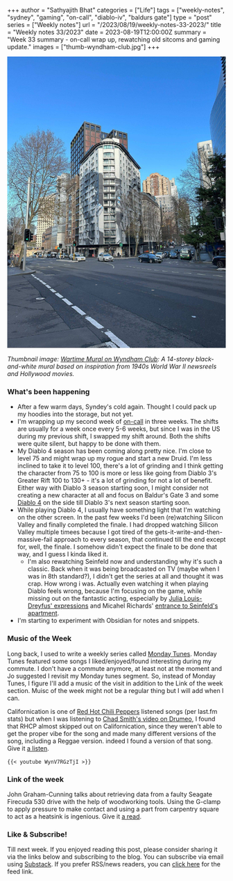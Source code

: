 +++
author = "Sathyajith Bhat"
categories = ["Life"]
tags = ["weekly-notes", "sydney", "gaming", "on-call", "diablo-iv", "baldurs gate"]
type = "post"
series = ["Weekly notes"]
url = "/2023/08/19/weekly-notes-33-2023/"
title = "Weekly notes 33/2023"
date = 2023-08-19T12:00:00Z
summary = "Week 33 summary - on-call wrap up, rewatching old sitcoms and gaming update."
images = ["thumb-wyndham-club.jpg"]
+++

![](thumb-wyndham-club.jpg)

_Thumbnail image: [Wartime Mural on Wyndham Club](https://streetartcities.com/markers/31870): A 14-storey black-and-white mural based on inspiration from 1940s World War II newsreels and Hollywood movies._ 


### What's been happening

* After a few warm days, Syndey's cold again. Thought I could pack up my hoodies into the storage, but not yet. 
* I'm wrapping up my second week of [on-call](/tags/on-call/) in three weeks. The shifts are usually for a week once every 5-6 weeks, but since I was in the US during my previous shift, I swapped my shift around. Both the shifts were quite silent, but happy to be done with them.
* My Diablo 4 season has been coming along pretty nice. I'm close to level 75 and might wrap up my rogue and start a new Druid. I'm less inclined to take it to level 100, there's a lot of grinding and I think getting the character from 75 to 100 is more or less like going from Diablo 3's Greater Rift 100 to 130+ - it's a lot of grinding for not a lot of benefit. Either way with Diablo 3 season starting soon, I might consider not creating a new character at all and focus on Baldur's Gate 3 and some [Diablo 4](/tags/diablo-iv) on the side till Diablo 3's next season starting soon.
* While playing Diablo 4, I usually have something light that I'm watching on the other screen. In the past few weeks I'd been (re)watching Silicon Valley and finally completed the finale. I had dropped watching Silicon Valley multiple timees because I got tired of the gets-it-write-and-then-massive-fail approach to every season, that continued till the end except for, well, the finale. I somehow didn't expect the finale to be done that way, and I guess I kinda liked it. 
    * I'm also rewatching Seinfeld now and understanding why it's such a classic. Back when it was being broadcasted on TV (maybe when I was in 8th standard?), I didn't get the series at all and thought it was crap. How wrong i was. Actually even watching it when playing Diablo feels wrong, because I'm focusing on the game, while missing out on the fantastic acting, especially by [Julia Louis-Dreyfus' expressions](https://www.youtube.com/watch?v=ZTvtSKXwu0o) and Micahel Richards' [entrance to Seinfeld's apartment](https://www.youtube.com/watch?v=tZmf4uz_fRk&list=PLM5HYcF2798O_fcyYdIhQhXlJAHCS39WS).
* I'm starting to experiment with Obsidian for notes and snippets. 

### Music of the Week

Long back, I used to write a weekly series called [Monday Tunes](https://sathyabh.at/categories/monday-tunes/). Monday Tunes featured some songs I liked/enjoyed/found interesting during my commute. I don't have a commute anymore, at least not at the moment and Jo suggested I revisit my Monday tunes segment. So, instead of Monday Tunes, I figure I'll add a music of the visit in addition to the Link of the week section. Muisc of the week might not be a regular thing but I will add when I can. 

Californication is one of [Red Hot Chili Peppers](https://www.last.fm/music/Red+Hot+Chili+Peppers) listened songs (per last.fm stats) but when I was listening to [Chad Smith's video on Drumeo](https://www.youtube.com/watch?v=OdGZVxkNzIg&t=639s), I found that RHCP almost skipped out on Californication, since they weren't able to get the proper vibe for the song and made many different versions of the song, including a Reggae version. indeed I found a version of that song. Give it [a listen](https://www.youtube.com/watch?v=WynV7RGzTjI). 

    {{< youtube WynV7RGzTjI >}}

### Link of the week

John Graham-Cunning talks about retrieving data from a faulty Seagate Firecuda 530 drive with the help of woodworking tools. Using the G-clamp to apply pressure to make contact and using a part from carpentry square to act as a heatsink is ingenious. Give it [a read](https://blog.jgc.org/2023/08/retrieving-1tb-of-data-from-faulty.html).


### Like & Subscribe!

Till next week. If you enjoyed reading this post, please consider sharing it via the links below and subscribing to the blog. You can subscribe via email using [Substack](https://sathyabhat.substack.com/). If you prefer RSS/news readers, you can [click here](https://sathyabh.at/index.xml) for the feed link.